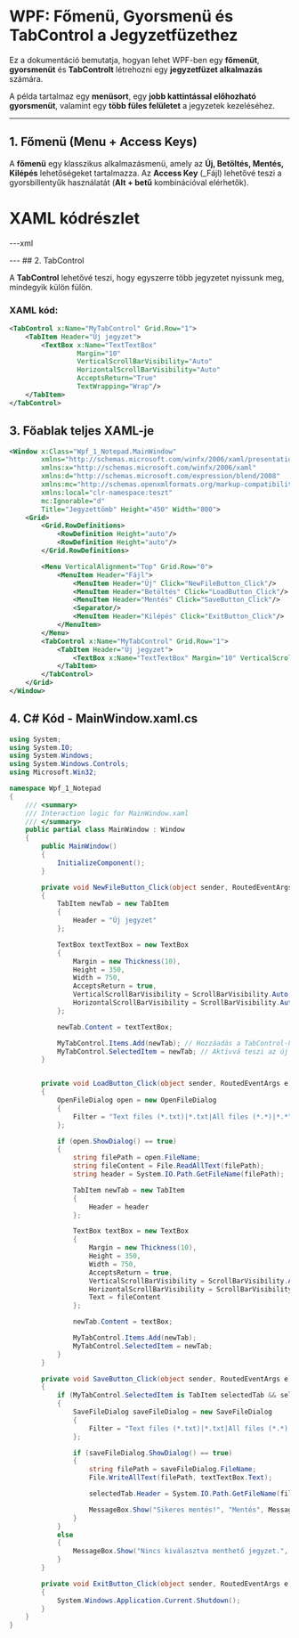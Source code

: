 # WPF: Főmenü, Gyorsmenü és TabControl a Jegyzetfüzethez

Ez a dokumentáció bemutatja, hogyan lehet WPF-ben egy **főmenüt**, **gyorsmenüt** és **TabControlt** létrehozni egy **jegyzetfüzet alkalmazás** számára.

A példa tartalmaz egy **menüsort**, egy **jobb kattintással előhozható gyorsmenüt**, valamint egy **több füles felületet** a jegyzetek kezeléséhez.

---

## 1. Főmenü (Menu + Access Keys)

A **főmenü** egy klasszikus alkalmazásmenü, amely az **Új, Betöltés, Mentés, Kilépés** lehetőségeket tartalmazza.
Az **Access Key** (_Fájl) lehetővé teszi a gyorsbillentyűk használatát (**Alt + betű** kombinációval elérhetők).

# XAML kódrészlet

---xml
<Menu VerticalAlignment="Top" Grid.Row="0">
    <MenuItem Header="Fájl">
        <MenuItem Header="Új" Click="NewFileButton_Click"/>
        <MenuItem Header="Betöltés" Click="LoadButton_Click"/>
        <MenuItem Header="Mentés" Click="SaveButton_Click"/>
        <Separator/>
        <MenuItem Header="Kilépés" Click="ExitButton_Click"/>
    </MenuItem>
</Menu>
---
## 2. TabControl
            
A **TabControl** lehetővé teszi, hogy egyszerre több jegyzetet nyissunk meg, mindegyik külön fülön.

### XAML kód:
```xml
<TabControl x:Name="MyTabControl" Grid.Row="1">
    <TabItem Header="Új jegyzet">
        <TextBox x:Name="TextTextBox"
                 Margin="10"
                 VerticalScrollBarVisibility="Auto"
                 HorizontalScrollBarVisibility="Auto"
                 AcceptsReturn="True"
                 TextWrapping="Wrap"/>
    </TabItem>
</TabControl>
```
## 3. Főablak teljes XAML-je

```xml
<Window x:Class="Wpf_1_Notepad.MainWindow"
        xmlns="http://schemas.microsoft.com/winfx/2006/xaml/presentation"
        xmlns:x="http://schemas.microsoft.com/winfx/2006/xaml"
        xmlns:d="http://schemas.microsoft.com/expression/blend/2008"
        xmlns:mc="http://schemas.openxmlformats.org/markup-compatibility/2006"
        xmlns:local="clr-namespace:teszt"
        mc:Ignorable="d"
        Title="Jegyzettömb" Height="450" Width="800">
    <Grid>
        <Grid.RowDefinitions>
            <RowDefinition Height="auto"/>
            <RowDefinition Height="auto"/>
        </Grid.RowDefinitions>

        <Menu VerticalAlignment="Top" Grid.Row="0">
            <MenuItem Header="Fájl">
                <MenuItem Header="Új" Click="NewFileButton_Click"/>
                <MenuItem Header="Betöltés" Click="LoadButton_Click"/>
                <MenuItem Header="Mentés" Click="SaveButton_Click"/>
                <Separator/>
                <MenuItem Header="Kilépés" Click="ExitButton_Click"/>
            </MenuItem>
        </Menu>
        <TabControl x:Name="MyTabControl" Grid.Row="1">
            <TabItem Header="Új jegyzet">
                <TextBox x:Name="TextTextBox" Margin="10" VerticalScrollBarVisibility="Auto" HorizontalScrollBarVisibility="Auto" Width="auto" Height="350"/>
            </TabItem>
        </TabControl>
    </Grid>
</Window>

```


## 4. C# Kód - MainWindow.xaml.cs
```cs
using System;
using System.IO;
using System.Windows;
using System.Windows.Controls;
using Microsoft.Win32;

namespace Wpf_1_Notepad
{
    /// <summary>
    /// Interaction logic for MainWindow.xaml
    /// </summary>
    public partial class MainWindow : Window
    {
        public MainWindow()
        {
            InitializeComponent();
        }

        private void NewFileButton_Click(object sender, RoutedEventArgs e)
        {
            TabItem newTab = new TabItem
            {
                Header = "Új jegyzet"
            };

            TextBox textTextBox = new TextBox
            {
                Margin = new Thickness(10),
                Height = 350,
                Width = 750,
                AcceptsReturn = true,
                VerticalScrollBarVisibility = ScrollBarVisibility.Auto,
                HorizontalScrollBarVisibility = ScrollBarVisibility.Auto,
            };

            newTab.Content = textTextBox;

            MyTabControl.Items.Add(newTab); // Hozzáadás a TabControl-hoz
            MyTabControl.SelectedItem = newTab; // Aktívvá teszi az új tabot
        }


        private void LoadButton_Click(object sender, RoutedEventArgs e)
        {
            OpenFileDialog open = new OpenFileDialog
            {
                Filter = "Text files (*.txt)|*.txt|All files (*.*)|*.*"
            };

            if (open.ShowDialog() == true)
            {
                string filePath = open.FileName;
                string fileContent = File.ReadAllText(filePath);
                string header = System.IO.Path.GetFileName(filePath);

                TabItem newTab = new TabItem
                {
                    Header = header
                };

                TextBox textBox = new TextBox
                {
                    Margin = new Thickness(10),
                    Height = 350,
                    Width = 750,
                    AcceptsReturn = true,
                    VerticalScrollBarVisibility = ScrollBarVisibility.Auto,
                    HorizontalScrollBarVisibility = ScrollBarVisibility.Auto,
                    Text = fileContent
                };

                newTab.Content = textBox;

                MyTabControl.Items.Add(newTab); 
                MyTabControl.SelectedItem = newTab;
            }
        }

        private void SaveButton_Click(object sender, RoutedEventArgs e)
        {
            if (MyTabControl.SelectedItem is TabItem selectedTab && selectedTab.Content is TextBox textTextBox)
            {
                SaveFileDialog saveFileDialog = new SaveFileDialog
                {
                    Filter = "Text files (*.txt)|*.txt|All files (*.*)|*.*"
                };

                if (saveFileDialog.ShowDialog() == true)
                {
                    string filePath = saveFileDialog.FileName;
                    File.WriteAllText(filePath, textTextBox.Text);

                    selectedTab.Header = System.IO.Path.GetFileName(filePath);

                    MessageBox.Show("Sikeres mentés!", "Mentés", MessageBoxButton.OK, MessageBoxImage.Information);
                }
            }
            else
            {
                MessageBox.Show("Nincs kiválasztva menthető jegyzet.", "Hiba", MessageBoxButton.OK, MessageBoxImage.Warning);
            }
        }

        private void ExitButton_Click(object sender, RoutedEventArgs e)
        {
            System.Windows.Application.Current.Shutdown();
        }
    }
}
```
